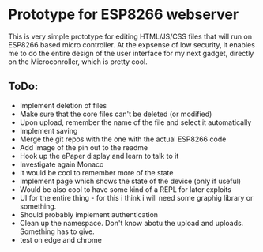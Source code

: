 # Prototype for ESP8266 webserver

This is very simple prototype for editing HTML/JS/CSS files that will run on ESP8266 based micro controller. At the expsense of low security, it enables me to do the entire design of the user interface for my next gadget, directly on the Microconroller, which is pretty cool.

## ToDo:

* Implement deletion of files
* Make sure that the core files can't be deleted (or modified)
* Upon upload, remember the name of the file and select it automatically
* Implement saving
* Merge the git repos with the one with the actual ESP8266 code
* Add image of the pin out to the readme
* Hook up the ePaper display and learn to talk to it
* Investigate again Monaco
* It would be cool to remember more of the state
* Implement page which shows the state of the device (only if useful)
* Would be also cool to have some kind of a REPL for later exploits
* UI for the entire thing - for this i think i will need some graphig library or something. 
* Should probably implement authentication
* Clean up the namespace. Don't know abotu the upload and uploads. Something has to give.
* test on edge and chrome




